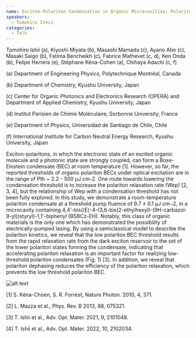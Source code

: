 ```yaml
---
name: Exciton-Polariton Condensation in Organic Microcavities; Polariton Relaxation and Polariton Dephasing Dynamics
speakers:
  - Tomohiro Ishii
categories:
  - Talk
---
```

Tomohiro Ishii (a), Kiyoshi Miyata (b), Masashi Mamada (c), Ayano Abe (c), Masaki Saigo (b), Fatima Bencheikh (c), Fabrice Mathevet (c, d), Ken Onda (b), Felipe Herrera (e), Stéphane Kéna-Cohen (a), Chihaya Adachi (c, f)

(a) Department of Engineering Physics, Polytechnique Montréal, Canada

(b) Department of Chemistry, Kyushu University, Japan

(c) Center for Organic Photonics and Electronics Research (OPERA) and Department of Applied Chemistry, Kyushu University, Japan

(d) Institut Parisien de Chimie Moléculaire, Sorbonne University, France

(e) Department of Physics, Universidad de Santiago de Chile, Chile

(f) International Institute for Carbon Neutral Energy Research, Kyushu University, Japan

Exciton-polaritons, in which the electronic state of an excited organic molecule and a photonic state are strongly coupled, can form a Bose-Einstein condensate (BEC) at room temperature [1]. However, so far, the reported thresholds of organic polariton BECs under optical excitation are in the range of Pth ~ 2.2 - 500 μJ cm-2. One route towards lowering the condensation threshold is to increase the polariton relaxation rate (Wep) [2, 3, 4], but the relationship of Wep with a condensation threshold has not been fully explored. 
In this study, we demonstrate a room-temperature polariton condensate at a threshold pump fluence of 9.7 ± 0.1 μJ cm−2, in a microcavity containing 4,4'-bis((E)-4-(3,6-bis(2-ethylhexyl)-(9H-carbazol-9-yl))styryl)-1,1'-biphenyl (BSBCz-EH). Notably, this class of organic materials is the only one which has demonstrated the possibility of electrically-pumped lasing. By using a semiclassical model to describe the polariton kinetics, we reveal that the low polariton BEC threshold results from the rapid relaxation rate from the dark exciton reservoir to the set of the lower polariton states forming the condensate, indicating that accelerating polariton relaxation is an important factor for realizing low-threshold polariton condensates (Fig. 1) [3]. In addition, we reveal that polariton dephasing reduces the efficiency of the polariton relaxation, which prevents the low threshold polariton BEC. 

![alt text](../../assets/speakers_figures/tomohiroIshii.png)

[1] S. Kéna-Choen, S. R. Forrest, Nature Photon. 2010, 4, 371.

[2] L. Mazza et al., Phys. Rev. B 2013, 88, 075321.

[3] T. Ishii et al., Adv. Opt. Mater. 2021, 9, 2101048.

[4] T. Ishii et al., Adv. Opt. Mater. 2022, 10, 2102034.
